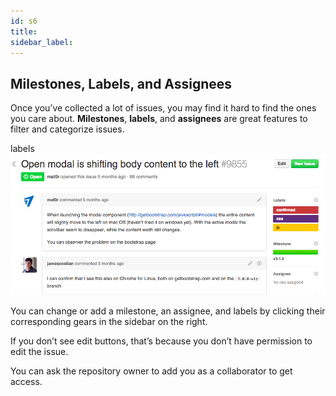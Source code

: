 ```yaml
---
id: s6
title:
sidebar_label:
---
```





## Milestones, Labels, and Assignees



Once you’ve collected a lot of issues, you may find it hard to find the ones you care about.
**Milestones**, **labels**, and **assignees** are great features to filter and categorize issues.

labels
![xxx](https://raw.githubusercontent.com/ChickenKyiv/awesome-git-article/master/img/issues/labels.png)

You can change or add a milestone, an assignee, and labels by clicking their corresponding gears in the sidebar on the right.



If you don’t see edit buttons, that’s
because you don’t have permission to edit the issue.

You can ask the repository owner to add you as a collaborator to get access.
